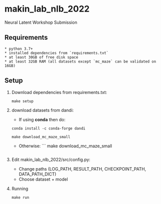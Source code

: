 # makin_lab_nlb_2022
Neural Latent Workshop Submission

## Requirements
    * python 3.7+
    * installed dependencies from `requirements.txt` 
    * at least 30GB of free disk space
    * at least 32GB RAM (all datasets except `mc_maze` can be validated on 16GB)
## Setup

1. Download dependencies from requirements.txt:
      ```
      make setup
      ```
2. download datasets from dandi:
      * If using **conda** then do:
      ```
      conda install -c conda-forge dandi
      ```
      ```
      make download_mc_maze_small
      ```
      * Otherwise:
       ```
      make download_mc_maze_small 
      ```
3. Edit makin_lab_nlb_2022/src/config.py:
      * Change paths (LOG_PATH, RESULT_PATH, CHECKPOINT_PATH, DATA_PATH_DICT)
      * Choose dataset + model

4. Running 
      ```
      make run
      ```
  
